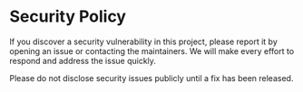 # Security Policy

If you discover a security vulnerability in this project, please report it by opening an issue or contacting the maintainers.
We will make every effort to respond and address the issue quickly.

Please do not disclose security issues publicly until a fix has been released.
